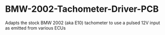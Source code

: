# BMW-2002-Tachometer-Driver-PCB
Adapts the stock BMW 2002 (aka E10) tachometer to use a pulsed 12V input as emitted from various ECUs
